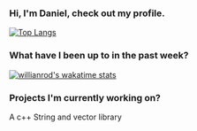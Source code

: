 ### Hi, I'm Daniel, check out my profile.
[![Top Langs](https://github-readme-stats.vercel.app/api/top-langs/?username=DanielRomeo&layout=compact)](https://github.com/anuraghazra/github-readme-stats)

### What have I been up to in the past week?
[![willianrod's wakatime stats](https://github-readme-stats.vercel.app/api/wakatime?username=DanielRomeo)](https://github.com/anuraghazra/github-readme-stats)

### Projects I'm currently working on?
A c++ String and vector library
